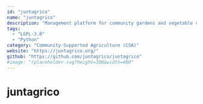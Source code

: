 ```yaml
---
id: "juntagrico"
name: "juntagrico"
description: "Management platform for community gardens and vegetable cooperatives."
tags:
  - "LGPL-3.0"
  - "Python"
category: "Community-Supported Agriculture (CSA)"
website: "https://juntagrico.org/"
github: "https://github.com/juntagrico/juntagrico"
#image: "/placeholder.svg?height=300&width=400"
---
```


# juntagrico
